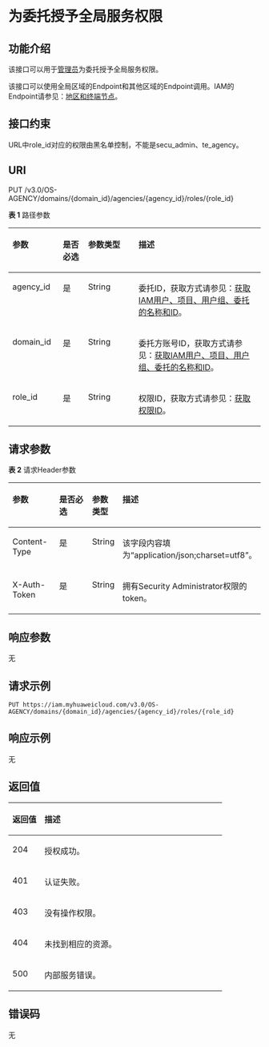 # 为委托授予全局服务权限<a name="zh-cn_topic_0079467624"></a>

## 功能介绍<a name="zh-cn_topic_0222594367_section1583144915555"></a>

该接口可以用于[管理员](https://support.huaweicloud.com/usermanual-iam/zh-cn_topic_0079496985.html)为委托授予全局服务权限。

该接口可以使用全局区域的Endpoint和其他区域的Endpoint调用。IAM的Endpoint请参见：[地区和终端节点](https://developer.huaweicloud.com/endpoint?IAM)。

## 接口约束<a name="zh-cn_topic_0222594367_section384449125512"></a>

URL中role\_id对应的权限由黑名单控制，不能是secu\_admin、te\_agency。

## URI<a name="zh-cn_topic_0222594367_section1985749155519"></a>

PUT /v3.0/OS-AGENCY/domains/\{domain\_id\}/agencies/\{agency\_id\}/roles/\{role\_id\}

**表 1**  路径参数

<a name="zh-cn_topic_0222594367_table178744945512"></a>
<table><thead align="left"><tr id="zh-cn_topic_0222594367_row28644912552"><th class="cellrowborder" valign="top" width="20%" id="mcps1.2.5.1.1"><p id="zh-cn_topic_0222594367_p1887149115513"><a name="zh-cn_topic_0222594367_p1887149115513"></a><a name="zh-cn_topic_0222594367_p1887149115513"></a>参数</p>
</th>
<th class="cellrowborder" valign="top" width="10%" id="mcps1.2.5.1.2"><p id="zh-cn_topic_0222594367_p18881649185510"><a name="zh-cn_topic_0222594367_p18881649185510"></a><a name="zh-cn_topic_0222594367_p18881649185510"></a>是否必选</p>
</th>
<th class="cellrowborder" valign="top" width="20%" id="mcps1.2.5.1.3"><p id="zh-cn_topic_0222594367_p1488114917557"><a name="zh-cn_topic_0222594367_p1488114917557"></a><a name="zh-cn_topic_0222594367_p1488114917557"></a>参数类型</p>
</th>
<th class="cellrowborder" valign="top" width="50%" id="mcps1.2.5.1.4"><p id="zh-cn_topic_0222594367_p138912495555"><a name="zh-cn_topic_0222594367_p138912495555"></a><a name="zh-cn_topic_0222594367_p138912495555"></a>描述</p>
</th>
</tr>
</thead>
<tbody><tr id="zh-cn_topic_0222594367_row19861949135517"><td class="cellrowborder" valign="top" width="20%" headers="mcps1.2.5.1.1 "><p id="zh-cn_topic_0222594367_p1889144935512"><a name="zh-cn_topic_0222594367_p1889144935512"></a><a name="zh-cn_topic_0222594367_p1889144935512"></a>agency_id</p>
</td>
<td class="cellrowborder" valign="top" width="10%" headers="mcps1.2.5.1.2 "><p id="zh-cn_topic_0222594367_p1789164955517"><a name="zh-cn_topic_0222594367_p1789164955517"></a><a name="zh-cn_topic_0222594367_p1789164955517"></a>是</p>
</td>
<td class="cellrowborder" valign="top" width="20%" headers="mcps1.2.5.1.3 "><p id="zh-cn_topic_0222594367_p59054905512"><a name="zh-cn_topic_0222594367_p59054905512"></a><a name="zh-cn_topic_0222594367_p59054905512"></a>String</p>
</td>
<td class="cellrowborder" valign="top" width="50%" headers="mcps1.2.5.1.4 "><p id="zh-cn_topic_0222594367_p17908491553"><a name="zh-cn_topic_0222594367_p17908491553"></a><a name="zh-cn_topic_0222594367_p17908491553"></a>委托ID，获取方式请参见：<a href="获取IAM用户-项目-用户组-委托的名称和ID.md">获取IAM用户、项目、用户组、委托的名称和ID</a>。</p>
</td>
</tr>
<tr id="zh-cn_topic_0222594367_row78614912553"><td class="cellrowborder" valign="top" width="20%" headers="mcps1.2.5.1.1 "><p id="zh-cn_topic_0222594367_p1591649115519"><a name="zh-cn_topic_0222594367_p1591649115519"></a><a name="zh-cn_topic_0222594367_p1591649115519"></a>domain_id</p>
</td>
<td class="cellrowborder" valign="top" width="10%" headers="mcps1.2.5.1.2 "><p id="zh-cn_topic_0222594367_p13911149125511"><a name="zh-cn_topic_0222594367_p13911149125511"></a><a name="zh-cn_topic_0222594367_p13911149125511"></a>是</p>
</td>
<td class="cellrowborder" valign="top" width="20%" headers="mcps1.2.5.1.3 "><p id="zh-cn_topic_0222594367_p492204911554"><a name="zh-cn_topic_0222594367_p492204911554"></a><a name="zh-cn_topic_0222594367_p492204911554"></a>String</p>
</td>
<td class="cellrowborder" valign="top" width="50%" headers="mcps1.2.5.1.4 "><p id="zh-cn_topic_0222594367_p192164919553"><a name="zh-cn_topic_0222594367_p192164919553"></a><a name="zh-cn_topic_0222594367_p192164919553"></a>委托方账号ID，获取方式请参见：<a href="获取IAM用户-项目-用户组-委托的名称和ID.md">获取IAM用户、项目、用户组、委托的名称和ID</a>。</p>
</td>
</tr>
<tr id="zh-cn_topic_0222594367_row208654915553"><td class="cellrowborder" valign="top" width="20%" headers="mcps1.2.5.1.1 "><p id="zh-cn_topic_0222594367_p1893124913558"><a name="zh-cn_topic_0222594367_p1893124913558"></a><a name="zh-cn_topic_0222594367_p1893124913558"></a>role_id</p>
</td>
<td class="cellrowborder" valign="top" width="10%" headers="mcps1.2.5.1.2 "><p id="zh-cn_topic_0222594367_p14941749155520"><a name="zh-cn_topic_0222594367_p14941749155520"></a><a name="zh-cn_topic_0222594367_p14941749155520"></a>是</p>
</td>
<td class="cellrowborder" valign="top" width="20%" headers="mcps1.2.5.1.3 "><p id="zh-cn_topic_0222594367_p1195349205517"><a name="zh-cn_topic_0222594367_p1195349205517"></a><a name="zh-cn_topic_0222594367_p1195349205517"></a>String</p>
</td>
<td class="cellrowborder" valign="top" width="50%" headers="mcps1.2.5.1.4 "><p id="zh-cn_topic_0222594367_p1395249145511"><a name="zh-cn_topic_0222594367_p1395249145511"></a><a name="zh-cn_topic_0222594367_p1395249145511"></a>权限ID，获取方式请参见：<a href="查询权限列表.md">获取权限ID</a>。</p>
</td>
</tr>
</tbody>
</table>

## 请求参数<a name="zh-cn_topic_0222594367_section139614917551"></a>

**表 2**  请求Header参数

<a name="zh-cn_topic_0222594367_HeaderParameter"></a>
<table><thead align="left"><tr id="zh-cn_topic_0222594367_row496849185515"><th class="cellrowborder" valign="top" width="20%" id="mcps1.2.5.1.1"><p id="zh-cn_topic_0222594367_p2978499558"><a name="zh-cn_topic_0222594367_p2978499558"></a><a name="zh-cn_topic_0222594367_p2978499558"></a>参数</p>
</th>
<th class="cellrowborder" valign="top" width="20%" id="mcps1.2.5.1.2"><p id="zh-cn_topic_0222594367_p897449195514"><a name="zh-cn_topic_0222594367_p897449195514"></a><a name="zh-cn_topic_0222594367_p897449195514"></a>是否必选</p>
</th>
<th class="cellrowborder" valign="top" width="10%" id="mcps1.2.5.1.3"><p id="zh-cn_topic_0222594367_p49854919555"><a name="zh-cn_topic_0222594367_p49854919555"></a><a name="zh-cn_topic_0222594367_p49854919555"></a>参数类型</p>
</th>
<th class="cellrowborder" valign="top" width="50%" id="mcps1.2.5.1.4"><p id="zh-cn_topic_0222594367_p179884919556"><a name="zh-cn_topic_0222594367_p179884919556"></a><a name="zh-cn_topic_0222594367_p179884919556"></a>描述</p>
</th>
</tr>
</thead>
<tbody><tr id="zh-cn_topic_0222594367_row169684919554"><td class="cellrowborder" valign="top" width="20%" headers="mcps1.2.5.1.1 "><p id="zh-cn_topic_0222594367_p1098154915551"><a name="zh-cn_topic_0222594367_p1098154915551"></a><a name="zh-cn_topic_0222594367_p1098154915551"></a>Content-Type</p>
</td>
<td class="cellrowborder" valign="top" width="20%" headers="mcps1.2.5.1.2 "><p id="zh-cn_topic_0222594367_p149913491551"><a name="zh-cn_topic_0222594367_p149913491551"></a><a name="zh-cn_topic_0222594367_p149913491551"></a>是</p>
</td>
<td class="cellrowborder" valign="top" width="10%" headers="mcps1.2.5.1.3 "><p id="zh-cn_topic_0222594367_p159924919555"><a name="zh-cn_topic_0222594367_p159924919555"></a><a name="zh-cn_topic_0222594367_p159924919555"></a>String</p>
</td>
<td class="cellrowborder" valign="top" width="50%" headers="mcps1.2.5.1.4 "><p id="zh-cn_topic_0222594367_p29974925518"><a name="zh-cn_topic_0222594367_p29974925518"></a><a name="zh-cn_topic_0222594367_p29974925518"></a>该字段内容填为“application/json;charset=utf8”。</p>
</td>
</tr>
<tr id="zh-cn_topic_0222594367_row8967498555"><td class="cellrowborder" valign="top" width="20%" headers="mcps1.2.5.1.1 "><p id="zh-cn_topic_0222594367_p1710024914559"><a name="zh-cn_topic_0222594367_p1710024914559"></a><a name="zh-cn_topic_0222594367_p1710024914559"></a>X-Auth-Token</p>
</td>
<td class="cellrowborder" valign="top" width="20%" headers="mcps1.2.5.1.2 "><p id="zh-cn_topic_0222594367_p19101144917557"><a name="zh-cn_topic_0222594367_p19101144917557"></a><a name="zh-cn_topic_0222594367_p19101144917557"></a>是</p>
</td>
<td class="cellrowborder" valign="top" width="10%" headers="mcps1.2.5.1.3 "><p id="zh-cn_topic_0222594367_p18101124917559"><a name="zh-cn_topic_0222594367_p18101124917559"></a><a name="zh-cn_topic_0222594367_p18101124917559"></a>String</p>
</td>
<td class="cellrowborder" valign="top" width="50%" headers="mcps1.2.5.1.4 "><p id="zh-cn_topic_0222594367_p210124925512"><a name="zh-cn_topic_0222594367_p210124925512"></a><a name="zh-cn_topic_0222594367_p210124925512"></a>拥有Security Administrator权限的token。</p>
</td>
</tr>
</tbody>
</table>

## 响应参数<a name="zh-cn_topic_0222594367_section6102124917554"></a>

无

## 请求示例<a name="zh-cn_topic_0222594367_section19102164995518"></a>

```
PUT https://iam.myhuaweicloud.com/v3.0/OS-AGENCY/domains/{domain_id}/agencies/{agency_id}/roles/{role_id}
```

## 响应示例<a name="zh-cn_topic_0222594367_section16106249125518"></a>

无

## 返回值<a name="zh-cn_topic_0222594367_section21071249185514"></a>

<a name="zh-cn_topic_0222594367_table1486"></a>
<table><thead align="left"><tr id="zh-cn_topic_0222594367_row18107249155519"><th class="cellrowborder" valign="top" width="15%" id="mcps1.1.3.1.1"><p id="zh-cn_topic_0222594367_p810824918558"><a name="zh-cn_topic_0222594367_p810824918558"></a><a name="zh-cn_topic_0222594367_p810824918558"></a>返回值</p>
</th>
<th class="cellrowborder" valign="top" width="85%" id="mcps1.1.3.1.2"><p id="zh-cn_topic_0222594367_p201081749195513"><a name="zh-cn_topic_0222594367_p201081749195513"></a><a name="zh-cn_topic_0222594367_p201081749195513"></a>描述</p>
</th>
</tr>
</thead>
<tbody><tr id="zh-cn_topic_0222594367_row11107184925510"><td class="cellrowborder" valign="top" width="15%" headers="mcps1.1.3.1.1 "><p id="zh-cn_topic_0222594367_p14109124925518"><a name="zh-cn_topic_0222594367_p14109124925518"></a><a name="zh-cn_topic_0222594367_p14109124925518"></a>204</p>
</td>
<td class="cellrowborder" valign="top" width="85%" headers="mcps1.1.3.1.2 "><p id="zh-cn_topic_0222594367_p21090490556"><a name="zh-cn_topic_0222594367_p21090490556"></a><a name="zh-cn_topic_0222594367_p21090490556"></a>授权成功。</p>
</td>
</tr>
<tr id="zh-cn_topic_0222594367_row31076491555"><td class="cellrowborder" valign="top" width="15%" headers="mcps1.1.3.1.1 "><p id="zh-cn_topic_0222594367_p10109549175516"><a name="zh-cn_topic_0222594367_p10109549175516"></a><a name="zh-cn_topic_0222594367_p10109549175516"></a>401</p>
</td>
<td class="cellrowborder" valign="top" width="85%" headers="mcps1.1.3.1.2 "><p id="zh-cn_topic_0222594367_p101109491552"><a name="zh-cn_topic_0222594367_p101109491552"></a><a name="zh-cn_topic_0222594367_p101109491552"></a>认证失败。</p>
</td>
</tr>
<tr id="zh-cn_topic_0222594367_row610834914555"><td class="cellrowborder" valign="top" width="15%" headers="mcps1.1.3.1.1 "><p id="zh-cn_topic_0222594367_p7110194917556"><a name="zh-cn_topic_0222594367_p7110194917556"></a><a name="zh-cn_topic_0222594367_p7110194917556"></a>403</p>
</td>
<td class="cellrowborder" valign="top" width="85%" headers="mcps1.1.3.1.2 "><p id="zh-cn_topic_0222594367_p11101649165517"><a name="zh-cn_topic_0222594367_p11101649165517"></a><a name="zh-cn_topic_0222594367_p11101649165517"></a>没有操作权限。</p>
</td>
</tr>
<tr id="zh-cn_topic_0222594367_row1610812493556"><td class="cellrowborder" valign="top" width="15%" headers="mcps1.1.3.1.1 "><p id="zh-cn_topic_0222594367_p10111124912554"><a name="zh-cn_topic_0222594367_p10111124912554"></a><a name="zh-cn_topic_0222594367_p10111124912554"></a>404</p>
</td>
<td class="cellrowborder" valign="top" width="85%" headers="mcps1.1.3.1.2 "><p id="zh-cn_topic_0222594367_p1911134912557"><a name="zh-cn_topic_0222594367_p1911134912557"></a><a name="zh-cn_topic_0222594367_p1911134912557"></a>未找到相应的资源。</p>
</td>
</tr>
<tr id="zh-cn_topic_0222594367_row12108204914554"><td class="cellrowborder" valign="top" width="15%" headers="mcps1.1.3.1.1 "><p id="zh-cn_topic_0222594367_p7111184916551"><a name="zh-cn_topic_0222594367_p7111184916551"></a><a name="zh-cn_topic_0222594367_p7111184916551"></a>500</p>
</td>
<td class="cellrowborder" valign="top" width="85%" headers="mcps1.1.3.1.2 "><p id="zh-cn_topic_0222594367_p12111184917556"><a name="zh-cn_topic_0222594367_p12111184917556"></a><a name="zh-cn_topic_0222594367_p12111184917556"></a>内部服务错误。</p>
</td>
</tr>
</tbody>
</table>

## 错误码<a name="zh-cn_topic_0222594367_section01121749205512"></a>

无

